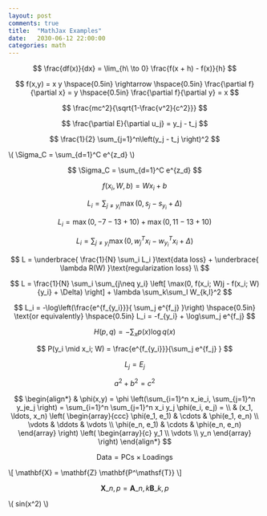 ```yaml
---
layout: post
comments: true
title:  "MathJax Examples"
date:   2030-06-12 22:00:00
categories: math
---
```



$$ \frac{df(x)}{dx} = \lim_{h\ \to 0} \frac{f(x + h) - f(x)}{h} $$

$$ f(x,y) = x y \hspace{0.5in} \rightarrow \hspace{0.5in} \frac{\partial f}{\partial x} = y \hspace{0.5in} \frac{\partial f}{\partial y} = x $$

$$ \frac{mc^2}{\sqrt{1-\frac{v^2}{c^2}}} $$

$$ \frac{\partial E}{\partial u_j} = y_j - t_j $$

$$ \frac{1}{2} \sum_{j=1}^n\left(y_j - t_j \right)^2 $$

\\( \Sigma_C = \sum_{d=1}^C e^{z_d} \\)

$$ \Sigma_C = \sum_{d=1}^C e^{z_d} $$

$$ f(x_i, W, b) = W x_i + b $$

$$ L_i = \sum_{j\neq y_i} \max(0, s_j - s_{y_i} + \Delta) $$

$$ L_i = \max(0, -7 - 13 + 10) + \max(0, 11 - 13 + 10) $$

$$ L_i = \sum_{j\neq y_i} \max(0, w_j^T x_i - w_{y_i}^T x_i + \Delta) $$

$$ L = \underbrace{ \frac{1}{N} \sum_i L_i }\text{data loss} + \underbrace{ \lambda R(W) }\text{regularization loss} \\ $$

$$ L = \frac{1}{N} \sum_i \sum_{j\neq y_i} \left[ \max(0, f(x_i; W)j - f(x_i; W){y_i} + \Delta) \right] + \lambda \sum_k\sum_l W_{k,l}^2 $$

$$ L_i = -\log\left(\frac{e^{f_{y_i}}}{ \sum_j e^{f_j} }\right) \hspace{0.5in} \text{or equivalently} \hspace{0.5in} L_i = -f_{y_i} + \log\sum_j e^{f_j} $$

$$ H(p,q) = - \sum_x p(x) \log q(x) $$

$$ P(y_i \mid x_i; W) = \frac{e^{f_{y_i}}}{\sum_j e^{f_j} } $$


$$L_j = E_j$$

$$a^2 + b^2 = c^2$$

$$
\begin{align*}
  & \phi(x,y) = \phi \left(\sum_{i=1}^n x_ie_i, \sum_{j=1}^n y_je_j \right)
  = \sum_{i=1}^n \sum_{j=1}^n x_i y_j \phi(e_i, e_j) = \\
  & (x_1, \ldots, x_n) \left( \begin{array}{ccc}
      \phi(e_1, e_1) & \cdots & \phi(e_1, e_n) \\
      \vdots & \ddots & \vdots \\
      \phi(e_n, e_1) & \cdots & \phi(e_n, e_n)
    \end{array} \right)
  \left( \begin{array}{c}
      y_1 \\
      \vdots \\
      y_n
    \end{array} \right)
\end{align*}
$$

$$ \mathsf{Data = PCs} \times \mathsf{Loadings} $$

\\[ \mathbf{X} = \mathbf{Z} \mathbf{P^\mathsf{T}} \\]

$$ \mathbf{X}\_{n,p} = \mathbf{A}\_{n,k} \mathbf{B}\_{k,p} $$

\\( sin(x^2) \\)
